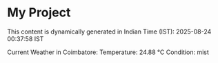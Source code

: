 # My Project

This content is dynamically generated in Indian Time (IST): 2025-08-24 00:37:58 IST


Current Weather in Coimbatore:
Temperature: 24.88 °C
Condition: mist

